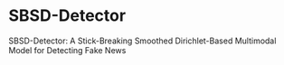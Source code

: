 # SBSD-Detector
SBSD-Detector: A Stick-Breaking Smoothed Dirichlet-Based Multimodal Model for Detecting Fake News
